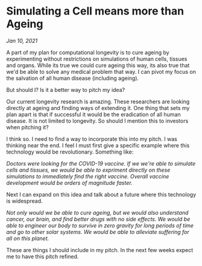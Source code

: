 # Simulating a Cell means more than Ageing
*Jan 10, 2021*

A part of my plan for computational longevity is to cure ageing by experimenting without restrictions on simulations of human cells, tissues and organs. While its true we could cure ageing this way, its also true that we'd be able to solve any medical problem that way. I can pivot my focus on the salvation of all human disease (including ageing).

But should I? Is it a better way to pitch my idea?

Our current longevity research is amazing. These researchers are looking directly at ageing and finding ways of extending it. One thing that sets my plan apart is that if successful it would be the eradication of all human disease. It is not limited to longevity. So should I mention this to investors when pitching it?

I think so. I need to find a way to incorporate this into my pitch. I was thinking near the end. I feel I must first give a specific example where this technology would be revolutionary. Something like:

*Doctors were looking for the COVID-19 vaccine. If we we're able to simulate cells and tissues, we would be able to expriment directly on these simulations to immediately find the right vaccine. Overall vaccine development would be orders of magnitude faster.*

Next I can expand on this idea and talk about a future where this technology is widespread.

*Not only would we be able to cure ageing, but we would also understand cancer, our brain, and find better drugs with no side effects. We would be able to engineer our body to survive in zero gravity for long periods of time and go to other solar systems. We would be able to alleviate suffering for all on this planet.*

These are things I should include in my pitch. In the next few weeks expect me to have this pitch refined.
